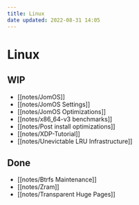 ```yaml
---
title: Linux
date updated: 2022-08-31 14:05
---
```


# Linux

## WIP

- [[notes/JomOS]]
- [[notes/JomOS Settings]]
- [[notes/JomOS Optimizations]]
- [[notes/x86_64-v3 benchmarks]]
- [[notes/Post install optimizations]]
- [[notes/XDP-Tutorial]]
- [[notes/Unevictable LRU Infrastructure]]

## Done

- [[notes/Btrfs Maintenance]]
- [[notes/Zram]]
- [[notes/Transparent Huge Pages]]

